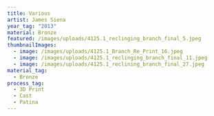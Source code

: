 ```yaml
---
title: Various
artist: James Siena
year_tag: "2013"
material: Bronze
featured: /images/uploads/4125.1_reclinging_branch_final_5.jpeg
thumbnailImages:
  - image: /images/uploads/4125.1_Branch_Re_Print_16.jpeg
  - image: /images/uploads/4125.1_reclinging_branch_final_11.jpeg
  - image: /images/uploads/4125.1_reclining_branch_final_27.jpeg
material_tag:
  - Bronze
process_tag:
  - 3D Print
  - Cast
  - Patina
---
```

